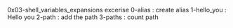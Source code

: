 0x03-shell_variables_expansions excerise
0-alias : create alias
1-hello_you : Hello you
2-path : add the path
3-paths : count path
